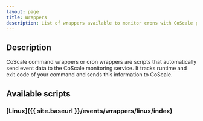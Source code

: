 ```yaml
---
layout: page
title: Wrappers
description: List of wrappers available to monitor crons with CoScale platform.
---
```


## Description
CoScale command wrappers or cron wrappers are scripts that automatically send event data to the CoScale monitoring service. It tracks runtime and exit code of your command and sends this information to CoScale.

## Available scripts

### [Linux]({{ site.baseurl }}/events/wrappers/linux/index)
